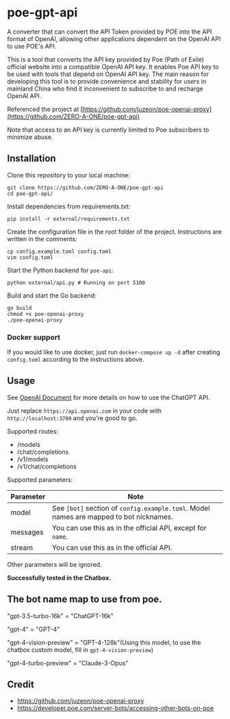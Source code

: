 # poe-gpt-api
A converter that can convert the API Token provided by POE into the API format of OpenAI, allowing other applications dependent on the OpenAI API to use POE's API.

This is a tool that converts the API key provided by Poe (Path of Exile) official website into a compatible OpenAI API key. It enables Poe API key to be used with tools that depend on OpenAI API key. The main reason for developing this tool is to provide convenience and stability for users in mainland China who find it inconvenient to subscribe to and recharge OpenAI API. 

Referenced the project at [https://github.com/juzeon/poe-openai-proxy](https://github.com/ZERO-A-ONE/poe-gpt-api)

Note that access to an API key is currently limited to Poe subscribers to minimize abuse.

## Installation

Clone this repository to your local machine:

```
git clone https://github.com/ZERO-A-ONE/poe-gpt-api
cd poe-gpt-api/
```

Install dependencies from requirements.txt:

```
pip install -r external/requirements.txt
```

Create the configuration file in the root folder of the project. Instructions are written in the comments:

```
cp config.example.toml config.toml
vim config.toml
```

Start the Python backend for `poe-api`:

```
python external/api.py # Running on port 5100
```

Build and start the Go backend:

```
go build
chmod +x poe-openai-proxy
./poe-openai-proxy
```

### Docker support

If you would like to use docker, just run `docker-compose up -d` after creating `config.toml` according to the instructions above.

## Usage

See [OpenAI Document](https://platform.openai.com/docs/api-reference/chat/create) for more details on how to use the ChatGPT API.

Just replace `https://api.openai.com` in your code with `http://localhost:3700` and you're good to go.

Supported routes:

- /models
- /chat/completions
- /v1/models
- /v1/chat/completions

Supported parameters:

| Parameter | Note                                                         |
| --------- | ------------------------------------------------------------ |
| model     | See `[bot]` section of `config.example.toml`. Model names are mapped to bot nicknames. |
| messages  | You can use this as in the official API, except for `name`.  |
| stream    | You can use this as in the official API.                     |

Other parameters will be ignored.

**Successfully tested in the Chatbox.**

## The bot name map to use from poe.
"gpt-3.5-turbo-16k" = "ChatGPT-16k"

"gpt-4" = "GPT-4"

"gpt-4-vision-preview" = "GPT-4-128k"(Using this model, to use the chatbox custom model, fill in `gpt-4-vision-preview`)

"gpt-4-turbo-preview" = "Claude-3-Opus"

## Credit

- https://github.com/juzeon/poe-openai-proxy
- https://developer.poe.com/server-bots/accessing-other-bots-on-poe



